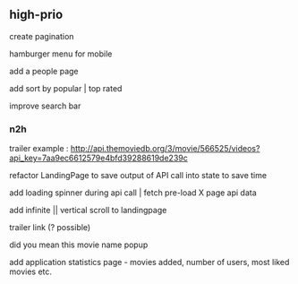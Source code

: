 ## high-prio

create pagination

hamburger menu for mobile

add a people page

add sort by popular | top rated

improve search bar

### n2h

trailer example : http://api.themoviedb.org/3/movie/566525/videos?api_key=7aa9ec6612579e4bfd39288619de239c

refactor LandingPage to save output of API call into state to save time

add loading spinner during api call | fetch pre-load X page api data

add infinite || vertical scroll to landingpage

trailer link (? possible)

did you mean this movie name popup

add application statistics page - movies added, number of users, most liked movies etc.

